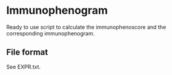 # Immunophenogram

Ready to use script to calculate the immunophenoscore and the corresponding immunophenogram.

## File format

See EXPR.txt.
